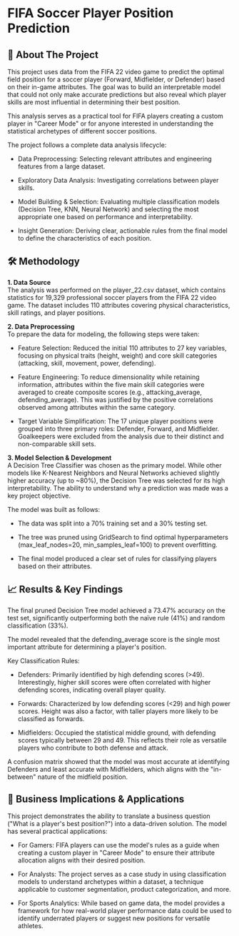 # FIFA Soccer Player Position Prediction
## 📖 About The Project
This project uses data from the FIFA 22 video game to predict the optimal field position for a soccer player (Forward, Midfielder, or Defender) based on their in-game attributes. The goal was to build an interpretable model that could not only make accurate predictions but also reveal which player skills are most influential in determining their best position.

This analysis serves as a practical tool for FIFA players creating a custom player in "Career Mode" or for anyone interested in understanding the statistical archetypes of different soccer positions.

The project follows a complete data analysis lifecycle:

- Data Preprocessing: Selecting relevant attributes and engineering features from a large dataset.

- Exploratory Data Analysis: Investigating correlations between player skills.

- Model Building & Selection: Evaluating multiple classification models (Decision Tree, KNN, Neural Network) and selecting the most appropriate one based on performance and interpretability.

- Insight Generation: Deriving clear, actionable rules from the final model to define the characteristics of each position.

## 🛠️ Methodology
**1. Data Source**<br />
The analysis was performed on the player_22.csv dataset, which contains statistics for 19,329 professional soccer players from the FIFA 22 video game. The dataset includes 110 attributes covering physical characteristics, skill ratings, and player positions.

**2. Data Preprocessing**<br />
To prepare the data for modeling, the following steps were taken:

- Feature Selection: Reduced the initial 110 attributes to 27 key variables, focusing on physical traits (height, weight) and core skill categories (attacking, skill, movement, power, defending).

- Feature Engineering: To reduce dimensionality while retaining information, attributes within the five main skill categories were averaged to create composite scores (e.g., attacking_average, defending_average). This was justified by the positive correlations observed among attributes within the same category.

- Target Variable Simplification: The 17 unique player positions were grouped into three primary roles: Defender, Forward, and Midfielder. Goalkeepers were excluded from the analysis due to their distinct and non-comparable skill sets.

**3. Model Selection & Development**<br />
A Decision Tree Classifier was chosen as the primary model. While other models like K-Nearest Neighbors and Neural Networks achieved slightly higher accuracy (up to ~80%), the Decision Tree was selected for its high interpretability. The ability to understand why a prediction was made was a key project objective.

The model was built as follows:

- The data was split into a 70% training set and a 30% testing set.

- The tree was pruned using GridSearch to find optimal hyperparameters (max_leaf_nodes=20, min_samples_leaf=100) to prevent overfitting.

- The final model produced a clear set of rules for classifying players based on their attributes.

## 📈 Results & Key Findings<br />
The final pruned Decision Tree model achieved a 73.47% accuracy on the test set, significantly outperforming both the naïve rule (41%) and random classification (33%).

The model revealed that the defending_average score is the single most important attribute for determining a player's position.

Key Classification Rules:
- Defenders: Primarily identified by high defending scores (>49). Interestingly, higher skill scores were often correlated with higher defending scores, indicating overall player quality.

- Forwards: Characterized by low defending scores (<29) and high power scores. Height was also a factor, with taller players more likely to be classified as forwards.

- Midfielders: Occupied the statistical middle ground, with defending scores typically between 29 and 49. This reflects their role as versatile players who contribute to both defense and attack.

A confusion matrix showed that the model was most accurate at identifying Defenders and least accurate with Midfielders, which aligns with the "in-between" nature of the midfield position.



## 💼 Business Implications & Applications
This project demonstrates the ability to translate a business question ("What is a player's best position?") into a data-driven solution. The model has several practical applications:

- For Gamers: FIFA players can use the model's rules as a guide when creating a custom player in "Career Mode" to ensure their attribute allocation aligns with their desired position.

- For Analysts: The project serves as a case study in using classification models to understand archetypes within a dataset, a technique applicable to customer segmentation, product categorization, and more.

- For Sports Analytics: While based on game data, the model provides a framework for how real-world player performance data could be used to identify underrated players or suggest new positions for versatile athletes.

